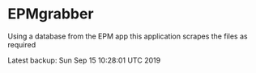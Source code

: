 # EPMgrabber
Using a database from the EPM app this application scrapes the files as required


Latest backup: Sun Sep 15 10:28:01 UTC 2019
